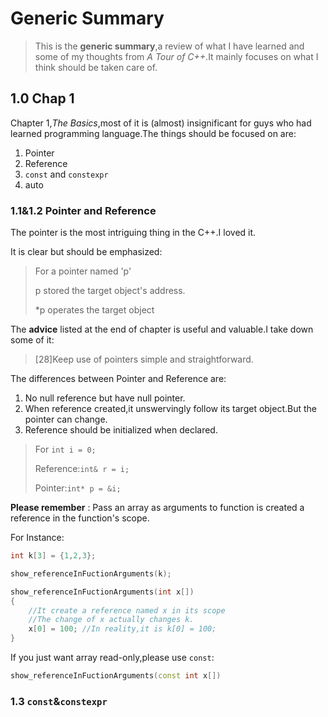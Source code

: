 # Generic Summary

> This is the **generic summary**,a review of what I have learned and some of my thoughts from *A Tour of C++*.It mainly focuses on what I think should be taken care of.

## 1.0 Chap 1

Chapter 1,*The Basics*,most of it is (almost) insignificant for guys who had learned programming language.The things should be focused on are:

1. Pointer
2. Reference
3. `const` and `constexpr`
4. auto

### 1.1&1.2 Pointer and Reference

The pointer is the most intriguing thing in the C++.I loved it.

It is clear but should be emphasized:

> For a pointer named 'p'
>
> p stored the target object's address.
>
> *p operates the target object

The **advice** listed at the end of chapter is useful and valuable.I take down some of it:

> [28]Keep use of pointers simple and straightforward.

The differences between Pointer and Reference are:

1. No null reference but have null pointer.
2. When reference created,it unswervingly follow its target object.But the pointer can change.
3. Reference should be initialized when declared.

> For `int i = 0;`
>
> Reference:`int& r = i;`
>
> Pointer:`int* p = &i;`

**Please remember** : Pass an array as arguments to function is created a reference in the function's scope.

For Instance:

```c++
int k[3] = {1,2,3};

show_referenceInFuctionArguments(k);
```

```c++
show_referenceInFuctionArguments(int x[])
{
	//It create a reference named x in its scope
	//The change of x actually changes k.
	x[0] = 100; //In reality,it is k[0] = 100;
}
```

If you just want array read-only,please use `const`:

```C++
show_referenceInFuctionArguments(const int x[])
```

### 1.3 `const`&`constexpr`

